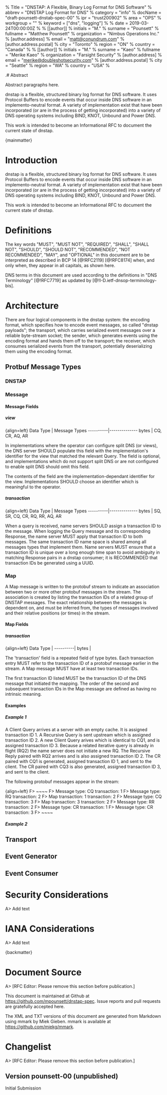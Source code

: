 % Title = "DNSTAP: A Flexible, Binary Log Format for DNS Software"
% abbrev = "DNSTAP Log Format for DNS"
% category = "info"
% docName = "draft-pounsett-dnstab-spec-00"
% ipr = "trust200902"
% area = "OPS"
% workgroup = ""
% keyword = ["dns", "logging"]
%
% date = 2019-03-24T00:00:00Z
%
% [[author]]
% initials = "M."
% surname = "Pounsett"
% fullname = "Matthew Pounsett"
% organization = "Nimbus Operations Inc."
% 	[author.address]
%	email = "matt@conundrum.com"
%   [author.address.postal]
%   city = "Toronto"
%   region = "ON"
%   country = "Canada"
%
% [[author]]
% initials = "M."
% surname = "Kaeo"
% fullname = "Merike Kaeo"
% organization = "Farsight Security"
%   [author.address]
%   email = "merike@doubleshotsecurity.com"
%   [author.address.postal]
%   city = "Seattle"
%   region = "WA"
%   country = "USA"
%

.# Abstract

Abstract paragraphs here.

dnstap is a flexible, structured binary log format for DNS software.  It uses Protocol Buffers to encode events that occur inside DNS software in an implemento-neutral format.  A variety of implementation exist that have been incorporated (or are in the process of getting incorporated) into a variety of DNS operating systems including BIND, KNOT, Unbound and Power DNS.

This work is intended to become an Informational RFC to document the current state of dnstap.

{mainmatter}

# Introduction

dnstap is a flexible, structured binary log format for DNS software.  It uses Protocol Buffers to encode events that occur inside DNS software in an implemento-neutral format.  A variety of implementation exist that have been incorporated (or are in the process of getting incorporated) into a variety of DNS operating systems including BIND, KNOT, Unbound and Power DNS.

This work is intended to become an Informational RFC to document the current state of dnstap.

# Definitions

The key words "MUST", "MUST NOT", "REQUIRED", "SHALL", "SHALL NOT", "SHOULD", "SHOULD NOT", "RECOMMENDED", "NOT RECOMMENDED", "MAY", and "OPTIONAL" in this document are to be interpreted as described in BCP 14 [@!RFC2119] [@!RFC8174] when, and only when, they appear in all capitals, as shown here.

DNS terms in this document are used according to the definitions in "DNS Terminology" [@!RFC7719] as updated by [@!I-D.ietf-dnsop-terminology-bis].

# Architecture

There are four logical components in the dnstap system: the encoding format, which specifies how to encode event messages, so called "dnstap payloads"; the transport, which carries serialized event messages over a reliable byte-stream socket; the sender, which generates events using the encoding format and hands them off to the transport; the receiver, which consumes serialized events from the transport, potentially deserializing them using the encoding format.

## Protbuf Message Types

### DNSTAP

### Message

#### Message Fields

##### view

{align=left}
Data Type | Message Types
----------|--------------
bytes | CQ, CR, AQ, AR

In implementations where the operator can configure split DNS (or views), the DNS server SHOULD populate this field with the implementation's identifier for the view that matched the relevant Query.  The field is optional, and implementations which do not support split DNS or are not configured to enable split DNS should omit this field.

The contents of the field are the implementation-dependant identifier for the view.  Implementations SHOULD choose an identifier which is meaningful to the operator.

##### transaction

{align=left}
Data Type | Message Types
----------|--------------
bytes | SQ, SR, CQ, CR, RQ, RR, AQ, AR

When a query is received, name servers SHOULD assign a transaction ID to the message.  When logging the Query message and its corresponding Response, the name server MUST apply that transaction ID to both messages. The same transaction ID name space is shared among all messages types that implement them. Name servers MUST ensure that a transaction ID is unique over a long enough time span to avoid ambiguity in matching Response pairs in a dnstap consumer; it is RECOMMENDED that transaction IDs be generated using a UUID.

### Map

A Map message is written to the protobuf stream to indicate an association between two or more other protobuf messages in the stream.  The association is created by listing the transaction IDs of a related group of DNSTAP messages.  The exact relationship between the messages is dependent on, and must be inferred from, the types of messages involved and their relative positions (or times) in the stream.  

#### Map Fields

##### transaction

{align=left}
Data Type |
----------|
bytes |

The 'transaction' field is a repeated field of type bytes.  Each transaction entry MUST refer to the transaction ID of a protobuf message earlier in the stream.  A Map message MUST have at least two transaction IDs.

The first transaction ID listed MUST be the transaction ID of the DNS message that initiated the mapping.  The order of the second and subsequent transaction IDs in the Map message are defined as having no intrinsic meaning.

#### Examples

##### Example 1

A Client Query arrives at a server with an empty cache.  It is assigned transaction ID 1.  A Recursive Query is sent upstream which is assigned transaction ID 2.  A new Client Query arives which is identical to CQ1, and is assigned transaction ID 3.  Because a related iterative query is already in flight (RQ2) the name server does not initiate a new RQ.  The Recursive Reply paired with RQ2 arrives and is also assigned transaction ID 2.  The CR paired with CQ1 is generated, assigned transaction ID 1, and sent to the client.  The CR paired with CQ3 is also generated, assigned transaction ID 3, and sent to the client.

The following protobuf messages appear in the stream:

{align=left}
F> ~~~~
F> Message type: CQ  transaction: 1
F> Message type: RQ  transaction: 2
F> Map transaction: 1  transaction: 2
F> Message type: CQ  transaction: 3
F> Map transaction: 3  transaction: 2
F> Message type: RR  transaction: 2
F> Message type: CR  transaction: 1
F> Message type: CR  transaction: 3
F> ~~~~

##### Example 2

## Transport

## Event Generator

## Event Consumer


# Security Considerations

A> Add text

# IANA Considerations

A> Add text

{backmatter}

# Document Source

A> [RFC Editor: Please remove this section before publication.]

This document is maintained at Github at
<https://github.com/mpounsett/dnstap-spec>.  Issue reports and pull
requests are gratefully accepted here. 

The XML and TXT versions of this document are generated from Markdown
using mmark by Miek Gieben.  mmark is available at
<https://github.com/miekg/mmark>.

# Changelist

A> [RFC Editor: Please remove this section before publication.]

## Version pounsett-00 (unpublished)

Initial Submission
